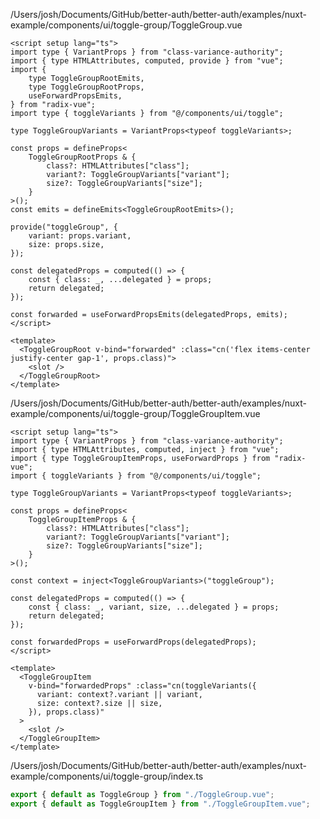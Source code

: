 /Users/josh/Documents/GitHub/better-auth/better-auth/examples/nuxt-example/components/ui/toggle-group/ToggleGroup.vue
```
<script setup lang="ts">
import type { VariantProps } from "class-variance-authority";
import { type HTMLAttributes, computed, provide } from "vue";
import {
	type ToggleGroupRootEmits,
	type ToggleGroupRootProps,
	useForwardPropsEmits,
} from "radix-vue";
import type { toggleVariants } from "@/components/ui/toggle";

type ToggleGroupVariants = VariantProps<typeof toggleVariants>;

const props = defineProps<
	ToggleGroupRootProps & {
		class?: HTMLAttributes["class"];
		variant?: ToggleGroupVariants["variant"];
		size?: ToggleGroupVariants["size"];
	}
>();
const emits = defineEmits<ToggleGroupRootEmits>();

provide("toggleGroup", {
	variant: props.variant,
	size: props.size,
});

const delegatedProps = computed(() => {
	const { class: _, ...delegated } = props;
	return delegated;
});

const forwarded = useForwardPropsEmits(delegatedProps, emits);
</script>

<template>
  <ToggleGroupRoot v-bind="forwarded" :class="cn('flex items-center justify-center gap-1', props.class)">
    <slot />
  </ToggleGroupRoot>
</template>

```
/Users/josh/Documents/GitHub/better-auth/better-auth/examples/nuxt-example/components/ui/toggle-group/ToggleGroupItem.vue
```
<script setup lang="ts">
import type { VariantProps } from "class-variance-authority";
import { type HTMLAttributes, computed, inject } from "vue";
import { type ToggleGroupItemProps, useForwardProps } from "radix-vue";
import { toggleVariants } from "@/components/ui/toggle";

type ToggleGroupVariants = VariantProps<typeof toggleVariants>;

const props = defineProps<
	ToggleGroupItemProps & {
		class?: HTMLAttributes["class"];
		variant?: ToggleGroupVariants["variant"];
		size?: ToggleGroupVariants["size"];
	}
>();

const context = inject<ToggleGroupVariants>("toggleGroup");

const delegatedProps = computed(() => {
	const { class: _, variant, size, ...delegated } = props;
	return delegated;
});

const forwardedProps = useForwardProps(delegatedProps);
</script>

<template>
  <ToggleGroupItem
    v-bind="forwardedProps" :class="cn(toggleVariants({
      variant: context?.variant || variant,
      size: context?.size || size,
    }), props.class)"
  >
    <slot />
  </ToggleGroupItem>
</template>

```
/Users/josh/Documents/GitHub/better-auth/better-auth/examples/nuxt-example/components/ui/toggle-group/index.ts
```typescript
export { default as ToggleGroup } from "./ToggleGroup.vue";
export { default as ToggleGroupItem } from "./ToggleGroupItem.vue";

```
